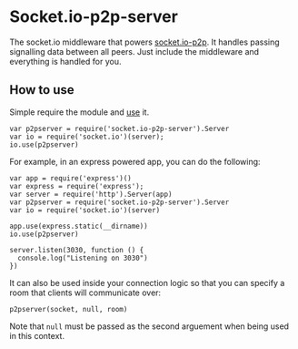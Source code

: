 Socket.io-p2p-server
====================

The socket.io middleware that powers [socket.io-p2p](https://github.com/tomcartwrightuk/socket.io-p2p). It handles passing signalling data between all peers. Just include the middleware and everything is handled for you.

## How to use

Simple require the module and [use]("http://socket.io/docs/server-api/#namespace#use(fn:function):namespace") it.

```
var p2pserver = require('socket.io-p2p-server').Server
var io = require('socket.io')(server);
io.use(p2pserver)
```

For example, in an express powered app, you can do the following:

```
var app = require('express')()
var express = require('express');
var server = require('http').Server(app)
var p2pserver = require('socket.io-p2p-server').Server
var io = require('socket.io')(server)

app.use(express.static(__dirname))
io.use(p2pserver)

server.listen(3030, function () {
  console.log("Listening on 3030")
})
```

It can also be used inside your connection logic so that you can specify a room that clients will communicate over:

```
p2pserver(socket, null, room)
```

Note that `null` must be passed as the second arguement when being used in this context.
